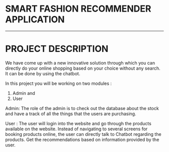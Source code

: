 # SMART FASHION RECOMMENDER APPLICATION

<hr>

#  PROJECT DESCRIPTION

We have come up with a new innovative solution through which you can directly do your online shopping based on your choice without any search. It can be done by using the chatbot.

In this project you will be working on two modules :

1. Admin and
2. User

Admin:
The role of the admin is to check out the database about the stock and have a track of all the things that the users are purchasing.

User :
The user will login into the website and go through the products available on the website.  Instead of navigating to several screens for booking products online, the user can directly talk to Chatbot regarding the products.  Get the recommendations based on information provided by the user.
